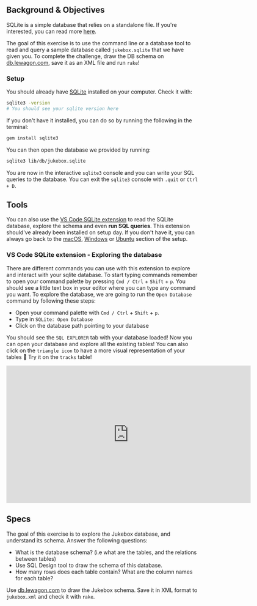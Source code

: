 ## Background & Objectives

SQLite is a simple database that relies on a standalone file. If you're interested, you can read more [here](http://en.wikipedia.org/wiki/SQLite).

The goal of this exercise is to use the command line or a database tool to read and query a sample database called `jukebox.sqlite` that we have given you. To complete the challenge, draw the DB schema on [db.lewagon.com](http://db.lewagon.com/), save it as an XML file and run `rake`!

### Setup

You should already have [SQLite](https://sqlite.org/index.html) installed on your computer. Check it with:

```bash
sqlite3 -version
# You should see your sqlite version here
```

If you don't have it installed, you can do so by running the following in the terminal:

```bash
gem install sqlite3
```

You can then open the database we provided by running:

```bash
sqlite3 lib/db/jukebox.sqlite
```

You are now in the interactive `sqlite3` console and you can write your SQL queries to the database. You can exit the `sqlite3` console with `.quit` or `Ctrl + D`.

## Tools

You can also use the [VS Code SQLite extension](https://marketplace.visualstudio.com/items?itemName=alexcvzz.vscode-sqlite) to read the SQLite database, explore the schema and even **run SQL queries**. This extension should've already been installed on setup day. If you don't have it, you can always go back to the [macOS](https://github.com/lewagon/setup/blob/master/macos.md#vscode_extensions), [Windows](https://github.com/lewagon/setup/blob/master/windows.md#vscode_extensions) or [Ubuntu](https://github.com/lewagon/setup/blob/master/ubuntu.md#vscode_extensions) section of the setup.

### VS Code SQLite extension - Exploring the database

There are different commands you can use with this extension to explore and interact with your sqlite database. To start typing commands remember to open your command palette by pressing `Cmd / Ctrl` + `Shift` + `p`. You should see a little text box in your editor where you can type any command you want. To explore the database, we are going to run the `Open Database` command by following these steps:

- Open your command palette with `Cmd / Ctrl` + `Shift` + `p`.
- Type in `SQLite: Open Database`
- Click on the database path pointing to your database

You should see the `SQL EXPLORER` tab with your database loaded! Now you can open your database and explore all the existing tables! You can also click on the `triangle icon` to have a more visual representation of your tables 🙌 Try it on the `tracks` table!

<iframe src="https://player.vimeo.com/video/690525143?h=75949ff5a2" width="640" height="360" frameborder="0" webkitallowfullscreen mozallowfullscreen allowfullscreen></iframe>

## Specs

The goal of this exercise is to explore the Jukebox database, and understand its schema. Answer the following questions:
- What is the database schema? (i.e what are the tables, and the relations between tables)
- Use SQL Design tool to draw the schema of this database.
- How many rows does each table contain? What are the column names for each table?

Use [db.lewagon.com](http://db.lewagon.com/) to draw the Jukebox schema. Save it in XML format to `jukebox.xml` and check it with `rake`.
